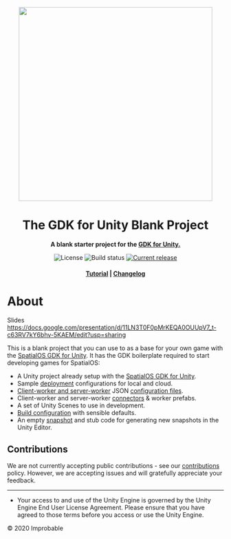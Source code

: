 <div align="center">
  <img src="./.github/readme-header.png" width="450" />

  <h1>The GDK for Unity Blank Project</h1>

  <p>
    <strong>A blank starter project for the <a href="https://github.com/spatialos/gdk-for-unity">GDK for Unity.</a></strong>
  </p>

  <p>
    <img alt="License" src="https://img.shields.io/badge/license-MIT-brightgreen.svg"/>
    <img alt="Build status" src="https://badge.buildkite.com/708ac824cba2fd9db027ac8bafe4ab3f230a5d46d0ef336d45.svg?branch=develop"/>
    <a href="https://github.com/spatialos/gdk-for-unity-blank-project/releases"><img alt="Current release" src="https://img.shields.io/github/release/spatialos/gdk-for-unity-blank-project.svg"/></a>
  </p>

  <h4>
    <a href="https://documentation.improbable.io/gdk-for-unity/docs/blank-project-tutorial-overview">Tutorial</a>
    <span> | </span>
    <a href="https://github.com/spatialos/gdk-for-unity-blank-project/blob/master/CHANGELOG.md">Changelog</a>
  </h4>
</div>

# About

Slides https://docs.google.com/presentation/d/11LN3T0F0pMrKEQA0OUUpV7_t-c63RV7kY6bhv-5KAEM/edit?usp=sharing  

This is a blank project that you can use to as a base for your own game with the [SpatialOS GDK for Unity](https://github.com/spatialos/gdk-for-unity). It has the GDK boilerplate required to start developing games for SpatialOS:

- A Unity project already setup with the [SpatialOS GDK for Unity](https://github.com/spatialos/gdk-for-unity).
- Sample [deployment](https://documentation.improbable.io/gdk-for-unity/docs/gdk-glossary#section-deploying) configurations for local and cloud.
- [Client-worker and server-worker](https://documentation.improbable.io/gdk-for-unity/docs/gdk-glossary#section-worker) JSON [configuration files](https://documentation.improbable.io/spatialos-overview/docs/spl-worker-configuration-file).
- Client-worker and server-worker [connectors](https://documentation.improbable.io/gdk-for-unity/docs/worker-connectors) & worker prefabs.
- A set of Unity Scenes to use in development.
- [Build configuration](https://documentation.improbable.io/gdk-for-unity/docs/your-unity-project-2-build-your-workers) with sensible defaults.
- An empty [snapshot](https://documentation.improbable.io/gdk-for-unity/docs/snapshots) and stub code for generating new snapshots in the Unity Editor.

## Contributions

We are not currently accepting public contributions - see our [contributions](https://documentation.improbable.io/gdk-for-unity/docs/contribution-policy-on-github) policy. However, we are accepting issues and will gratefully appreciate your feedback.

---

* Your access to and use of the Unity Engine is governed by the Unity Engine End User License Agreement. Please ensure that you have agreed to those terms before you access or use the Unity Engine.

&copy; 2020 Improbable